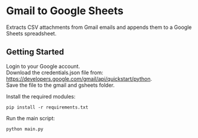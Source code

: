# Gmail to Google Sheets
Extracts CSV attachments from Gmail emails and appends them to a Google Sheets spreadsheet.

## Getting Started

Login to your Google account.  
Download the credentials.json file from: https://developers.google.com/gmail/api/quickstart/python.  
Save the file to the gmail and gsheets folder.  

Install the required modules:
```
pip install -r requirements.txt
```

Run the main script:
```
python main.py
```
